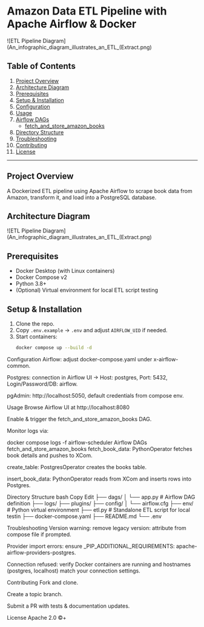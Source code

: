 # Amazon Data ETL Pipeline with Apache Airflow & Docker

![ETL Pipeline Diagram](An_infographic_diagram_illustrates_an_ETL_(Extract.png)

## Table of Contents
1. [Project Overview](#project-overview)
2. [Architecture Diagram](#architecture-diagram)
3. [Prerequisites](#prerequisites)
4. [Setup & Installation](#setup--installation)
5. [Configuration](#configuration)
6. [Usage](#usage)
7. [Airflow DAGs](#airflow-dags)
   - [fetch_and_store_amazon_books](#fetch_and_store_amazon_books)
8. [Directory Structure](#directory-structure)
9. [Troubleshooting](#troubleshooting)
10. [Contributing](#contributing)
11. [License](#license)

---

## Project Overview
A Dockerized ETL pipeline using Apache Airflow to scrape book data from Amazon, transform it, and load into a PostgreSQL database.

## Architecture Diagram
![ETL Pipeline Diagram](An_infographic_diagram_illustrates_an_ETL_(Extract.png)

## Prerequisites
- Docker Desktop (with Linux containers)
- Docker Compose v2
- Python 3.8+
- (Optional) Virtual environment for local ETL script testing

## Setup & Installation
1. Clone the repo.  
2. Copy `.env.example` → `.env` and adjust `AIRFLOW_UID` if needed.  
3. Start containers:
   ```bash
   docker compose up --build -d
Configuration
Airflow: adjust docker-compose.yaml under x-airflow-common.

Postgres: connection in Airflow UI → Host: postgres, Port: 5432, Login/Password/DB: airflow.

pgAdmin: http://localhost:5050, default credentials from compose env.

Usage
Browse Airflow UI at http://localhost:8080

Enable & trigger the fetch_and_store_amazon_books DAG.

Monitor logs via:


docker compose logs -f airflow-scheduler
Airflow DAGs
fetch_and_store_amazon_books
fetch_book_data: PythonOperator fetches book details and pushes to XCom.

create_table: PostgresOperator creates the books table.

insert_book_data: PythonOperator reads from XCom and inserts rows into Postgres.

Directory Structure
bash
Copy
Edit
├── dags/
│   └── app.py              # Airflow DAG definition
├── logs/
├── plugins/
├── config/
│   └── airflow.cfg
├── env/             # Python virtual environment
├── etl.py                  # Standalone ETL script for local testin
├── docker-compose.yaml
├── README.md
└── .env

Troubleshooting
Version warning: remove legacy version: attribute from compose file if prompted.

Provider import errors: ensure _PIP_ADDITIONAL_REQUIREMENTS: apache-airflow-providers-postgres.

Connection refused: verify Docker containers are running and hostnames (postgres, localhost) match your connection settings.

Contributing
Fork and clone.

Create a topic branch.

Submit a PR with tests & documentation updates.

License
Apache 2.0 ©+
